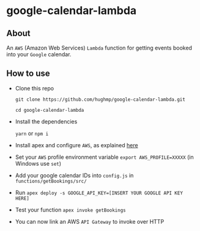 # google-calendar-lambda

## About  

An `AWS` (Amazon Web Services) `Lambda` function for getting events booked into your `Google` calendar.
  
## How to use  

- Clone this repo  

  `git clone https://github.com/hughmp/google-calendar-lambda.git`  
  
  `cd google-calendar-lambda`  

- Install the dependencies  

  `yarn` or `npm i`  

- Install apex and configure `AWS`, as explained [here](http://apex.run/)  

- Set your `AWS` profile environment variable `export AWS_PROFILE=XXXXX` (in Windows use `set`)  

- Add your google calendar IDs into `config.js` in `functions/getBookings/src/`  

- Run `apex deploy -s GOOGLE_API_KEY=[INSERT YOUR GOOGLE API KEY HERE]`  

- Test your function `apex invoke getBookings`  

- You can now link an AWS `API Gateway` to invoke over HTTP  